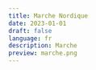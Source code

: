 ```yaml
---
title: Marche Nordique
date: 2023-01-01
draft: false
language: fr
description: Marche
preview: marche.png
---
```


